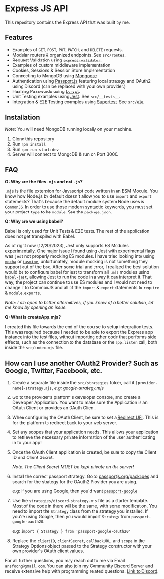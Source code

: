 # Express JS API

This repository contains the Express API that was built by me.

## Features

- Examples of `GET`, `POST`, `PUT`, `PATCH`, and `DELETE` requests.
- Modular routers & organized endpoints. See `src/routes`.
- Request Validation using [`express-validator`](https://express-validator.github.io/docs).
- Examples of custom middleware implementation
- Cookies, Sessions & Session Store Implementation
- Connecting to MongoDB using [Mongoose](https://mongoosejs.com/docs/)
- Authentication using [Passport.js](https://www.passportjs.org/) featuring local strategy and OAuth2 using Discord (can be replaced with your own provider.)
- Hashing Passwords using [bcrypt](https://www.npmjs.com/package/bcrypt).
- Unit Testing examples using [Jest](https://jestjs.io/). See `src/__tests__`.
- Integration & E2E Testing examples using [Supertest](https://www.npmjs.com/package/supertest). See `src/e2e`.

## Installation

_Note_: You will need MongoDB running locally on your machine.

1. Clone this repository
2. Run `npm install`
3. Run `npm run start:dev`
4. Server will connect to MongoDB & run on Port 3000.

## FAQ

**Q: Why are the files `.mjs` and not `.js`?**

`.mjs` is the file extension for Javascript code written in an ESM Module. You know how Node.js by default doesn't allow you to use `import` and `export` statements? That's because the default module system Node uses is `CommonJS`. In order to use those modern syntactic keywords, you must set your project `type` to be `module`. See the `package.json`.

**Q: Why are we using babel?**

Babel is only used for Unit Tests & E2E tests. The rest of the application does not get transpiled with Babel.

As of right now (12/20/2023), Jest only supports ES Modules [experimentally](https://jestjs.io/docs/ecmascript-modules). One major issue I found using Jest with experimental flags was `jest` not properly mocking ES modules. I have tried looking into using [`mocha`](https://mochajs.org/) or [`jasmine`](https://jasmine.github.io/), unfortunately, module mocking is not something they support out of the box. After some trial and error, I realized the best solution would be to configure babel for jest to transform all `.mjs` modules using [`babel-jest`](https://www.npmjs.com/package/babel-jest), allowing Jest to run the code in a way it can interpret it. That way, the project can continue to use ES modules and I would not need to change it to CommonJS and all of the `import` & `export` statements to `require` & `module.exports`.

_Note: I am open to better alternatives, if you know of a better solution, let me know by opening an issue._

**Q: What is createApp.mjs?**

I created this file towards the end of the course to setup integration tests. This was required because I needed to be able to export the Express app instance into the test files, without importing other code that performs side effects, such as the connection to the database or the `app.listen` call, both inside the `src/index.mjs` file.

## How can I use another OAuth2 Provider? Such as Google, Twitter, Facebook, etc.

1. Create a separate file inside the `src/strategies` folder, call it `[provider-name]-strategy.mjs`, _e.g: google-strategy.mjs_

2. Go to the provider's platform's developer console, and create a Developer Application. You want to make sure the Application is an OAuth Client or provides an OAuth Client.

3. When configuring the OAuth Client, be sure to set a [Redirect URI](https://www.oauth.com/oauth2-servers/redirect-uris/). This is for the platform to redirect back to your web server.

4. Set any scopes that your application needs. This allows your application to retrieve the necessary private information of the user authenticating in to your app!

5. Once the OAuth Client application is created, be sure to copy the Client ID and Client Secret.

   _Note: The Client Secret MUST be kept private on the server!_

6. Install the correct passport strategy. Go to [passportjs.org/packages](https://www.passportjs.org/packages/) and search for the strategy for the OAuth2 Provider you are using.

   e.g: If you are using Google, then you'd want [`passport-google`](https://www.passportjs.org/packages/passport-google-oauth20/)

7. Use the `strategies/discord-strategy.mjs` file as a starter template. Most of the code in there will be the same, with some modification. You need to import the `Strategy` class from the strategy you installed. If you're using Google, then you would import `Strategy` from `passport-google-oauth20`.

   e.g: `import { Strategy } from 'passport-google-oauth20'`

8. Replace the `clientID`, `clientSecret`, `callbackURL`, and `scope` in the Strategy Options object passed to the Strategy constructor with your own provider's OAuth client values.

For all further questions, you may reach out to me via Email `ansfoong@gmail.com`. You can also join my Community Discord Server and receive extensive help with programming related questions. [Link to Discord](https://discord.gg/XdnAmghP).
